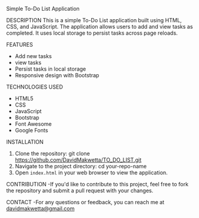 Simple To-Do List Application

DESCRIPTION
This is a simple To-Do List application built using HTML, CSS, and JavaScript. 
The application allows users to add and view tasks as completed. 
It uses local storage to persist tasks across page reloads.

FEATURES 
- Add new tasks
- view tasks
- Persist tasks in local storage
- Responsive design with Bootstrap

TECHNOLOGIES USED 
- HTML5
- CSS
- JavaScript
- Bootstrap
- Font Awesome
- Google Fonts

INSTALLATION
1. Clone the repository:
   git clone https://github.com/DavidMakwetta/TO_DO_LIST.git
2. Navigate to the project directory:
   cd your-repo-name
3. Open `index.html` in your web browser to view the application.

 CONTRIBUTION
 -If you'd like to contribute to this project, feel free to fork the repository and submit a pull request with your changes.

CONTACT
-For any questions or feedback, you can reach me at davidmakwetta@gmail.com
